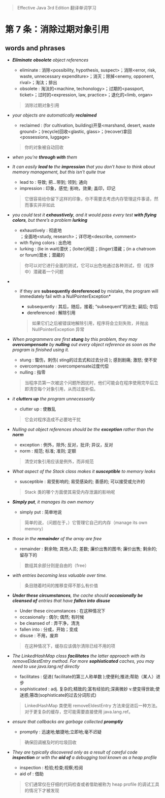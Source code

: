 > Effective Java 3rd Edition 翻译单词学习

# 第 7 条：消除过期对象引用

## words and phrases

 + ***Eliminate** **obsolete** object references*

    - eliminate : 消除<possibility, hypothesis, suspect>；消除<error, risk, waste, unnecessary expenditure>；消灭<disease>；除掉<enemy, opponent, rival>；淘汰；排出
    - obsolete : 淘汰的<machine, techonology>；过期的<passport, ticket>；过时的<expression, law, practice>；退化的<limb, organ>

    > 消除过期对象引用

+ *your objects are automatically **reclaimed***

    - reclaimed : (for cultivation, building)开垦<marshand, desert, waste ground>；(recycle)回收<glastic, glass>；(recover)拿回<possessions, luggage>

    > 你的对象被自动回收

+ *when you're **through with** them*

+ *It can easily **lead to** the **impression** that you don’t have to think about memory management, but this isn't  quite true*

    - lead to : 导致; 把…带到; 领到; 通向
    - impression : 印象，感觉; 影响，效果; 盖印，印记

    > 它很容易给你留下这样的印象，你不需要去考虑内存管理这件事请，然而事实并非如此

+ *you could test it **exhaustively**, and it would pass every test **with flying colors**, but there’s a problem **lurking***

    - exhaustively : 彻底地<search>；全面地<study, research>；详尽地<describe, comment>
    - with flying colors : 出色地
    - lurking : (lie in wait)潜伏；(loiter)闲逛；(linger)潜藏；(in a chatroom or forum)潜水；潜藏的

    > 你可以对它进行全面的测试，它可以出色地通过各种测试，但（程序中）潜藏着一个问题

+ *	if they are **subsequently** **dereferenced** by mistake, the program will immediately fail with a NullPointerException*

    - subsequently : 其后，随后，接着; “subsequent”的派生; 嗣后; 尔后
    - dereferenced : 解除引用

    > 如果它们之后被错误地解除引用，程序将会立刻失败，并抛出 NullPointerException 异常

+ *When	programmers	are	first	**stung**	by	this	problem,	they	may	**overcompensate** by	**nulling**	out	every	object	reference	as	soon	as	the	program	is	finished	using	it.*

    - stung : 螫伤，刺伤( sting的过去式和过去分词 ); 感到剧痛; 激怒; 使不安
    - overcompensate : overcompensate过度代偿
    - nulling : 指零

    > 当程序员第一次被这个问题所困扰时，他们可能会在程序使用完毕后立即清空每个对象引用，从而过度补偿。

+ *it	**clutters up**	the	program	unnecessarily*

    - clutter up : 使散乱

    > 它会对程序造成不必要地干扰

+ *Nulling	out	object	references	should	be	the	**exception**	rather	than	the	**norm***

    - exception : 例外，除外; 反对，批评; 异议，反对
    - norm : 规范; 标准; 准则; 定额

    > 清空对象引用应该是例外，而非规范

+ *What	aspect	of	the	Stack	class makes	it	**susceptible**	to	memory	leaks*

    - susceptible : 易受影响的; 易受感染的; 善感的; 可以接受或允许的

    > Stack 类的哪个方面使其易受内存泄漏的影响呢

+ ***Simply	put**,	it	manages	its	own	memory*

    - simply put : 简单地说

    > 简单的说，（问题在于，）它管理它自己的内存（manage its own memory）

+ *those in the **remainder** of the array	are free*

    - remainder : 剩余物; 其他人员; 差数; 廉价出售的图书; 廉价出售; 剩余的; 留存下的 

    > 数组其余部分则是自由的（free）

+ *with entries	becoming	less	valuable	over	time.*

    > 条目随着时间的推移变得不那么有价值

+ ***Under	these	circumstances**,	the	cache should	**occasionally**	**be	cleansed	of**	entries	that	have	**fallen	into**	**disuse***

    - Under these circumstances : 在这种情况下
    - occasionally : 偶尔; 偶然; 有时候
    - be cleansed of : 弄干净，清洗
    - fallen into : 分成，开始；变成
    - disuse : 不用，废弃

    > 在这种情况下，缓存应该偶尔清除已经不用的项

+ *The	LinkedHashMap	class	**facilitates**	the	latter	approach with	its	removeEldestEntry	method.	For	more	**sophisticated**	caches,	you may	need	to	use	java.lang.ref	directly*

    - facilitates : 促进( facilitate的第三人称单数 );使便利;推进;帮助（某人）进步
    - sophisticated : adj. 复杂的;精致的;富有经验的;深奥微妙 v.使变得世故;使迷惑;篡改(sophisticate的过去分词形式)

    > LinkedHashMap 类使用 removeEldestEntry 方法来促进后一种方法。 对于更复杂的缓存，您可能需要直接使用 java.lang.ref。 

+ *ensure	that	callbacks	are	garbage	collected	**promptly***

    - promptly : 迅速地;敏捷地;立即地;毫不迟疑

    > 确保回调被及时的垃圾回收

+ *They	are	typically discovered	only	as	a	result	of	careful	code	**inspection**	or	with	the	**aid	of**	a debugging	tool	known	as	a	heap	profile*

    - inspection : 检验;检查;视察;检阅
    - aid of : 借助

    > 它们通常仅在仔细的代码检查或者借助被称为 heap profile 的调试工具的情况下才被发现